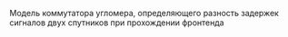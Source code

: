 Модель коммутатора угломера, определяющего разность задержек сигналов двух спутников при прохождении фронтенда